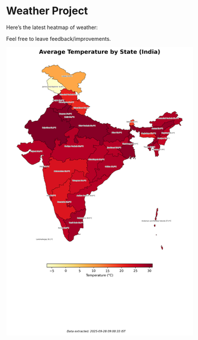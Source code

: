 # Weather Project

Here’s the latest heatmap of weather:

Feel free to leave feedback/improvements.

![India Heatmap](docs/assets/india_heatmap.png?v=D8ABDB)
